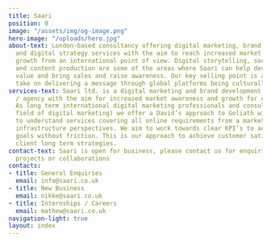 ```yaml
---
title: Saari
position: 0
image: "/assets/img/og-image.png"
hero-image: "/uploads/hero.jpg"
about-text: London-based consultancy offering digital marketing, brand development
  and digital strategy services with the aim to reach increased market awareness and
  growth from an international point of view. Digital storytelling, social media management
  and content production are some of the areas where Saari can help develop brand
  value and bring sales and raise awareness. Our key selling point is a true global
  take on delivering a message through global platforms being culturally on message.
services-text: Saari ltd. is a digital marketing and brand development consultancy
  / agency with the aim for increased market awareness and growth for our clients.
  As long term international digital marketing professionals and consultants (in the
  field of digital marketing) we offer a David’s approach to Goliath with a simple
  to understand services covering all online requirements from a marketing brand and
  infrastructure perspectives. We aim to work towards clear KPI’s to achieve common
  goals without friction. This is our approach to achieve customer satisfaction appreciating
  client long term strategies.
contact-text: Saari is open for business, please contact us for enquiries, to discuss
  projects or collaborations
contacts:
- title: General Enquiries
  email: info@saari.co.uk
- title: New Business
  email: nikke@saari.co.uk
- title: Internships / Careers
  email: mathew@saari.co.uk
navigation-light: true
layout: index
---
```


